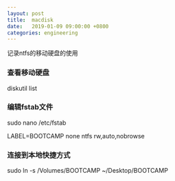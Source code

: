 ```yaml
---
layout: post
title:  macdisk
date:   2019-01-09 09:00:00 +0800
categories: engineering
---
```

记录ntfs的移动硬盘的使用
### 查看移动硬盘
diskutil list

### 编辑fstab文件
sudo nano /etc/fstab

LABEL=BOOTCAMP none ntfs rw,auto,nobrowse

### 连接到本地快捷方式
sudo ln -s /Volumes/BOOTCAMP ~/Desktop/BOOTCAMP
